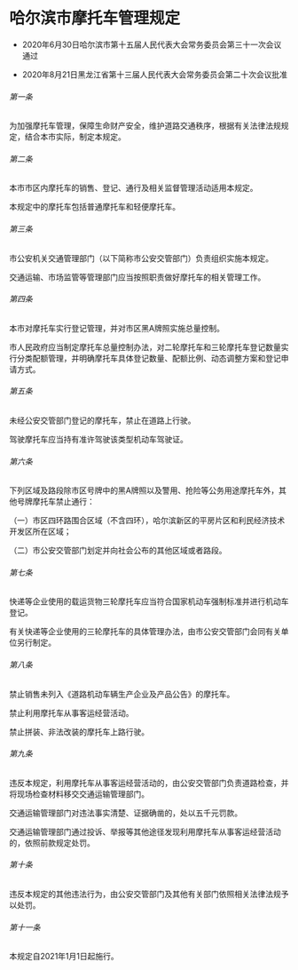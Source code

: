 # 哈尔滨市摩托车管理规定

- 2020年6月30日哈尔滨市第十五届人民代表大会常务委员会第三十一次会议通过

- 2020年8月21日黑龙江省第十三届人民代表大会常务委员会第二十次会议批准

<!-- INFO END -->

###### 第一条

为加强摩托车管理，保障生命财产安全，维护道路交通秩序，根据有关法律法规规定，结合本市实际，制定本规定。

###### 第二条

本市市区内摩托车的销售、登记、通行及相关监督管理活动适用本规定。

本规定中的摩托车包括普通摩托车和轻便摩托车。

###### 第三条

市公安机关交通管理部门（以下简称市公安交管部门）负责组织实施本规定。

交通运输、市场监管等管理部门应当按照职责做好摩托车的相关管理工作。

###### 第四条

本市对摩托车实行登记管理，并对市区黑A牌照实施总量控制。

市人民政府应当制定摩托车总量控制办法，对二轮摩托车和三轮摩托车登记数量实行分类配额管理，并明确摩托车具体登记数量、配额比例、动态调整方案和登记申请方式。

###### 第五条

未经公安交管部门登记的摩托车，禁止在道路上行驶。

驾驶摩托车应当持有准许驾驶该类型机动车驾驶证。

###### 第六条

下列区域及路段除市区号牌中的黑A牌照以及警用、抢险等公务用途摩托车外，其他号牌摩托车禁止通行：

（一）市区四环路围合区域（不含四环），哈尔滨新区的平房片区和利民经济技术开发区所在区域；

（二）市公安交管部门划定并向社会公布的其他区域或者路段。

###### 第七条

快递等企业使用的载运货物三轮摩托车应当符合国家机动车强制标准并进行机动车登记。

有关快递等企业使用的三轮摩托车的具体管理办法，由市公安交管部门会同有关单位另行制定。

###### 第八条

禁止销售未列入《道路机动车辆生产企业及产品公告》的摩托车。

禁止利用摩托车从事客运经营活动。

禁止拼装、非法改装的摩托车上路行驶。

###### 第九条

违反本规定，利用摩托车从事客运经营活动的，由公安交管部门负责道路检查，并将现场检查材料移交交通运输管理部门。

交通运输管理部门对违法事实清楚、证据确凿的，处以五千元罚款。

交通运输管理部门通过投诉、举报等其他途径发现利用摩托车从事客运经营活动的，依照前款规定处罚。

###### 第十条

违反本规定的其他违法行为，由公安交管部门及其他有关部门依照相关法律法规予以处罚。

###### 第十一条

本规定自2021年1月1日起施行。
